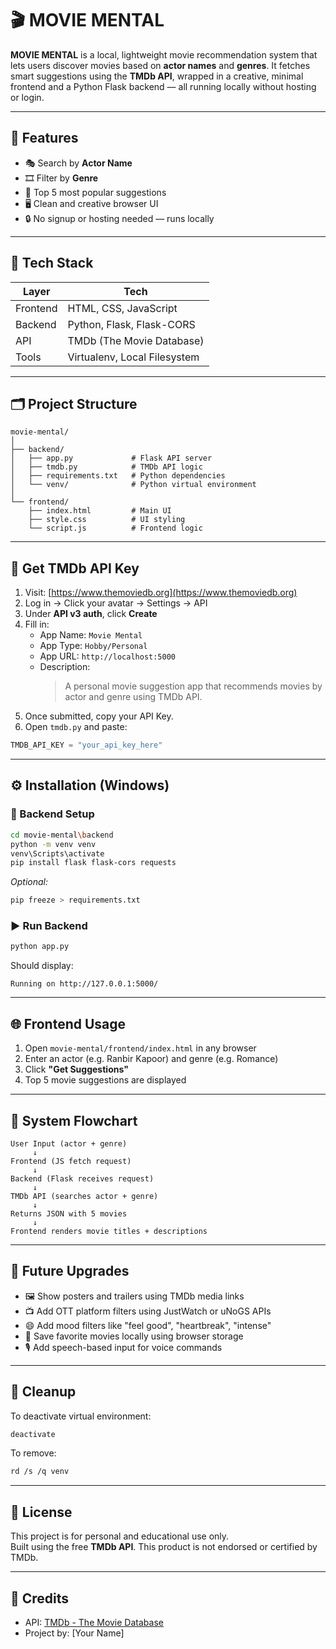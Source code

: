 # 🎬 MOVIE MENTAL

**MOVIE MENTAL** is a local, lightweight movie recommendation system that lets users discover movies based on **actor names** and **genres**. It fetches smart suggestions using the **TMDb API**, wrapped in a creative, minimal frontend and a Python Flask backend — all running locally without hosting or login.

---

## 📌 Features

- 🎭 Search by **Actor Name**
- 🎞️ Filter by **Genre**
- 🚀 Top 5 most popular suggestions
- 🖥️ Clean and creative browser UI
- 🔒 No signup or hosting needed — runs locally

---

## 🧰 Tech Stack

| Layer     | Tech                  |
|-----------|------------------------|
| Frontend  | HTML, CSS, JavaScript  |
| Backend   | Python, Flask, Flask-CORS |
| API       | TMDb (The Movie Database) |
| Tools     | Virtualenv, Local Filesystem |

---

## 🗂️ Project Structure

```
movie-mental/
│
├── backend/
│   ├── app.py             # Flask API server
│   ├── tmdb.py            # TMDb API logic
│   ├── requirements.txt   # Python dependencies
│   └── venv/              # Python virtual environment
│
└── frontend/
    ├── index.html         # Main UI
    ├── style.css          # UI styling
    └── script.js          # Frontend logic
```

---

## 🔑 Get TMDb API Key

1. Visit: [https://www.themoviedb.org](https://www.themoviedb.org)
2. Log in → Click your avatar → Settings → API
3. Under **API v3 auth**, click **Create**
4. Fill in:
   - App Name: `Movie Mental`
   - App Type: `Hobby/Personal`
   - App URL: `http://localhost:5000`
   - Description:  
     > A personal movie suggestion app that recommends movies by actor and genre using TMDb API.
5. Once submitted, copy your API Key.
6. Open `tmdb.py` and paste:
```python
TMDB_API_KEY = "your_api_key_here"
```

---

## ⚙️ Installation (Windows)

### 📁 Backend Setup

```bash
cd movie-mental\backend
python -m venv venv
venv\Scripts\activate
pip install flask flask-cors requests
```

_Optional:_

```bash
pip freeze > requirements.txt
```

### ▶️ Run Backend

```bash
python app.py
```

Should display:
```
Running on http://127.0.0.1:5000/
```

---

## 🌐 Frontend Usage

1. Open `movie-mental/frontend/index.html` in any browser
2. Enter an actor (e.g. Ranbir Kapoor) and genre (e.g. Romance)
3. Click **"Get Suggestions"**
4. Top 5 movie suggestions are displayed

---

## 🔄 System Flowchart

```
User Input (actor + genre)
     ↓
Frontend (JS fetch request)
     ↓
Backend (Flask receives request)
     ↓
TMDb API (searches actor + genre)
     ↓
Returns JSON with 5 movies
     ↓
Frontend renders movie titles + descriptions
```

---

## 🔮 Future Upgrades

- 🖼️ Show posters and trailers using TMDb media links
- 📺 Add OTT platform filters using JustWatch or uNoGS APIs
- 😄 Add mood filters like "feel good", "heartbreak", "intense"
- 💾 Save favorite movies locally using browser storage
- 🎙️ Add speech-based input for voice commands

---

## 🧽 Cleanup

To deactivate virtual environment:

```bash
deactivate
```

To remove:

```bash
rd /s /q venv
```

---

## 📜 License

This project is for personal and educational use only.  
Built using the free **TMDb API**. This product is not endorsed or certified by TMDb.

---

## 🙌 Credits

- API: [TMDb - The Movie Database](https://www.themoviedb.org)
- Project by: [Your Name]
